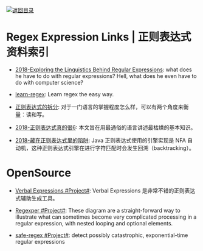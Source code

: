 [![返回目录](https://user-images.githubusercontent.com/5803001/38079637-ff0abcf0-3371-11e8-9b76-ad651620afc7.jpg)](https://github.com/wxyyxc1992/Awesome-Links)

# Regex Expression Links | 正则表达式资料索引

- [2018-Exploring the Linguistics Behind Regular Expressions](https://parg.co/UWP): what does he have to do with regular expressions? Hell, what does he even have to do with computer science?

- [learn-regex](https://github.com/zeeshanu/learn-regex): Learn regex the easy way.

- [正则表达式的拆分](https://zhuanlan.zhihu.com/p/27526085): 对于一门语言的掌握程度怎么样，可以有两个角度来衡量：读和写。

- [2018-正则表达式真的很6](https://mp.weixin.qq.com/s/CBexZfG1DHYji_Pk6Zo38w): 本文旨在用最通俗的语言讲述最枯燥的基本知识。

- [2018-藏在正则表达式里的陷阱](https://zhuanlan.zhihu.com/p/38278481): Java 正则表达式使用的引擎实现是 NFA 自动机，这种正则表达式引擎在进行字符匹配时会发生回溯（backtracking）。

# OpenSource

- [Verbal Expressions #Project#](https://github.com/VerbalExpressions): Verbal Expressions 是非常不错的正则表达式辅助生成工具。

- [Regexper #Project#](https://regexper.com/): These diagram are a straight-forward way to illustrate what can sometimes become very complicated processing in a regular expression, with nested looping and optional elements.

- [safe-regex #Project#](https://github.com/substack/safe-regex): detect possibly catastrophic, exponential-time regular expressions
